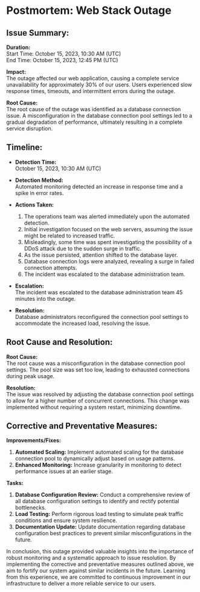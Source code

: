 # Postmortem: Web Stack Outage

## Issue Summary:

**Duration:**  
Start Time: October 15, 2023, 10:30 AM (UTC)  
End Time: October 15, 2023, 12:45 PM (UTC)

**Impact:**  
The outage affected our web application, causing a complete service unavailability for approximately 30% of our users. Users experienced slow response times, timeouts, and intermittent errors during the outage.

**Root Cause:**  
The root cause of the outage was identified as a database connection issue. A misconfiguration in the database connection pool settings led to a gradual degradation of performance, ultimately resulting in a complete service disruption.

## Timeline:

- **Detection Time:**  
  October 15, 2023, 10:30 AM (UTC)

- **Detection Method:**  
  Automated monitoring detected an increase in response time and a spike in error rates.

- **Actions Taken:**  
  1. The operations team was alerted immediately upon the automated detection.
  2. Initial investigation focused on the web servers, assuming the issue might be related to increased traffic.
  3. Misleadingly, some time was spent investigating the possibility of a DDoS attack due to the sudden surge in traffic.
  4. As the issue persisted, attention shifted to the database layer.
  5. Database connection logs were analyzed, revealing a surge in failed connection attempts.
  6. The incident was escalated to the database administration team.

- **Escalation:**  
  The incident was escalated to the database administration team 45 minutes into the outage.

- **Resolution:**  
  Database administrators reconfigured the connection pool settings to accommodate the increased load, resolving the issue.

## Root Cause and Resolution:

**Root Cause:**  
The root cause was a misconfiguration in the database connection pool settings. The pool size was set too low, leading to exhausted connections during peak usage.

**Resolution:**  
The issue was resolved by adjusting the database connection pool settings to allow for a higher number of concurrent connections. This change was implemented without requiring a system restart, minimizing downtime.

## Corrective and Preventative Measures:

**Improvements/Fixes:**
1. **Automated Scaling:** Implement automated scaling for the database connection pool to dynamically adjust based on usage patterns.
2. **Enhanced Monitoring:** Increase granularity in monitoring to detect performance issues at an earlier stage.

**Tasks:**
1. **Database Configuration Review:** Conduct a comprehensive review of all database configuration settings to identify and rectify potential bottlenecks.
2. **Load Testing:** Perform rigorous load testing to simulate peak traffic conditions and ensure system resilience.
3. **Documentation Update:** Update documentation regarding database configuration best practices to prevent similar misconfigurations in the future.

In conclusion, this outage provided valuable insights into the importance of robust monitoring and a systematic approach to issue resolution. By implementing the corrective and preventative measures outlined above, we aim to fortify our system against similar incidents in the future. Learning from this experience, we are committed to continuous improvement in our infrastructure to deliver a more reliable service to our users.
